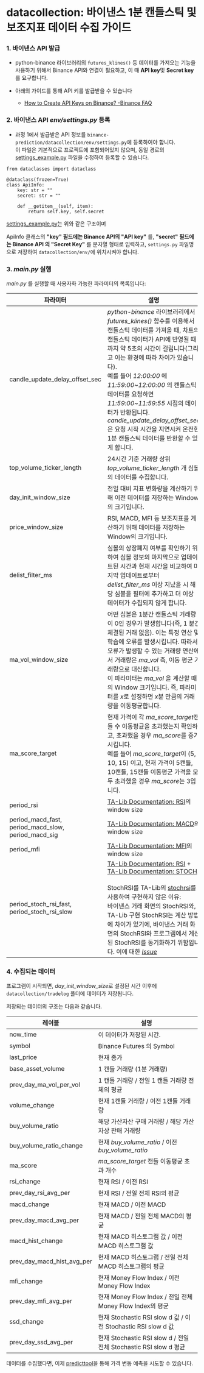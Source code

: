 datacollection: 바이낸스 1분 캔들스틱 및 보조지표 데이터 수집 가이드
===

### 1. 바이낸스 API 발급

- python-binance 라이브러리의 `futures_klines()` 등 데이터를 가져오는 기능을 사용하기 위해서 Binance API와 연결이 필요하고, 이 때 **API key**및 **Secret key**를 요구합니다.  
  
- 아래의 가이드를 통해 API 키를 발급받을 수 있습니다  
  - [How to Create API Keys on Binance? -Binance FAQ](https://www.binance.com/en/support/faq/how-to-create-api-keys-on-binance-360002502072)

### 2. 바이낸스 API *env/settings.py* 등록

- 과정 1에서 발급받은 API 정보를 `binance-prediction/datacollection/env/settings.py`에 등록하여야 합니다.  
이 파일은 기본적으로 프로젝트에 포함되어있지 않으며, 동일 경로의
[settings_example.py](../datacollection/env/settings_example.py)
파일을 수정하여 등록할 수 있습니다.

```
from dataclasses import dataclass

@dataclass(frozen=True)
class ApiInfo:
    key: str = ""
    secret: str = ""

    def __getitem__(self, item):
        return self.key, self.secret
```

[settings_example.py](../datacollection/env/settings_example.py)는 위와 같은 구조이며  

ApiInfo 클래스의 **"key" 필드에는 Binance API의 "API key"** 를, **"secret" 필드에는 Binance API 의 "Secret Key"** 를 문자열 형태로 입력하고, `settings.py` 파일명으로 저장하여 `datacollection/env/`에 위치시켜야 합니다.  

### 3. *main.py* 실행

*main.py* 를 실행할 때 사용자화 가능한 파라미터의 목록입니다:

|파라미터|설명|기본값|
|-------|---|-----|
|candle_update_delay_offset_sec|*python-binance* 라이브러리에서 *futures_klines()* 함수를 이용해서 캔들스틱 데이터를 가져올 때, 차트의 캔들스틱 데이터가 API에 반영될 때 까지 약 5초의 시간이 걸립니다(그리고 이는 환경에 따라 차이가 있습니다).<br>예를 들어 *12:00:00* 에 *11:59:00~12:00:00* 의 캔들스틱 데이터를 요청하면 *11:59:00~11:59:55* 시점의 데이터가 반환됩니다. *candle_update_delay_offset_sec* 은 요청 시작 시간을 지연시켜 온전한 1분 캔들스틱 데이터를 반환할 수 있게 합니다.|8|
|top_volume_ticker_length|24시간 기준 거래량 상위 *top_volume_ticker_length* 개 심볼의 데이터를 수집합니다.|100|
|day_init_window_size|전일 대비 지표 변화량을 계산하기 위해 이전 데이터를 저장하는 Window의 크기입니다.|1440|
|price_window_size|RSI, MACD, MFI 등 보조지표를 계산하기 위해 데이터를 저장하는 Window의 크기입니다.|1440|
|delist_filter_ms|심볼의 상장폐지 여부를 확인하기 위하여 심볼 정보의 마지막으로 업데이트된 시간과 현재 시간을 비교하여 마지막 업데이트로부터 *delist_filter_ms* 이상 지났을 시 해당 심볼을 필터에 추가하고 더 이상 데이터가 수집되지 않게 합니다.|360000|
|ma_vol_window_size|어떤 심볼은 1분간 캔들스틱 거래량이 0인 경우가 발생합니다(즉, 1 분간 체결된 거래 없음). 이는 특정 연산 및 학습에 오류를 발생시킵니다. 따라서 오류가 발생할 수 있는 거래량 연산에서 거래량은 *ma_vol* 즉, 이동 평균 거래량으로 대신합니다.<br>이 파라미터는 *ma_vol* 을 계산할 때의 Window 크기입니다. 즉, 파라미터를 *x*로 설정하면 *x*분 만큼의 거래량을 이동평균합니다.|7|
|ma_score_target|현재 가격이 각 *ma_score_target*캔들 수 이동평균을 초과했는지 확인하고, 초과했을 경우 *ma_score*를 증가시킵니다.<br>예를 들어 *ma_score_target*이 (5, 10, 15) 이고, 현재 가격이 5캔들, 10캔들, 15캔들 이동평균 가격을 모두 초과했을 경우 *ma_score*는 3입니다.  |(5, 10, 15, 20, 30, 45, 60)|
|period_rsi|[TA-Lib Documentation: RSI](https://technical-analysis-library-in-python.readthedocs.io/en/latest/ta.html?highlight=rsi#ta.momentum.rsi)의 window size|12
|period_macd_fast,<br>period_macd_slow,<br>period_macd_sig|[TA-Lib Documentation: MACD](https://technical-analysis-library-in-python.readthedocs.io/en/latest/ta.html?highlight=macd#ta.trend.macd)의 window size|12,<br>26,<br>9
|period_mfi|[TA-Lib Documentation: MFI](https://technical-analysis-library-in-python.readthedocs.io/en/latest/ta.html?highlight=mfi#ta.volume.MFIIndicator)의 window size|21
|period_stoch_rsi_fast,<br>period_stoch_rsi_slow|[TA-Lib Documentation: RSI](https://technical-analysis-library-in-python.readthedocs.io/en/latest/ta.html?highlight=rsi#ta.momentum.rsi) + [TA-Lib Documentation: STOCH](https://technical-analysis-library-in-python.readthedocs.io/en/latest/ta.html?highlight=stoch#ta.momentum.stoch).<br><br>StochRSI를 TA-Lib의 [stochrsi](https://technical-analysis-library-in-python.readthedocs.io/en/latest/ta.html?highlight=stochrsi#ta.momentum.stochrsi)를 사용하여 구현하지 않은 이유:<br> 바이낸스 거래 화면의 StochRSI와, TA-Lib 구현 StochRSI는 계산 방법에 차이가 있기에, 바이낸스 거래 화면의 StochRSI와 프로그램에서 계산된 StochRSI를 동기화하기 위함입니다. 이에 대한 [*Issue*](https://github.com/TA-Lib/ta-lib-python/issues/203#issuecomment-804149529)|14,<br>3
  

### 4. 수집되는 데이터
프로그램이 시작되면, *day_init_window_size*로 설정된 시간 이후에 `datacollection/tradelog` 폴더에 데이터가 저장됩니다.

저장되는 데이터의 구조는 다음과 같습니다.

|레이블|설명|
|-----|---|
|now_time|이 데이터가 저장된 시간.|
|symbol|Binance Futures 의 Symbol|
|last_price|현재 종가|
|base_asset_volume|1 캔들 거래량 (1분 거래량)|	
|prev_day_ma_vol_per_vol|1 캔들 거래량 / 전일 1 캔들 거래량 전체의 평균|
|volume_change|현재 1캔들 거래량 / 이전 1캔들 거래량|
|buy_volume_ratio|해당 가산자산 구매 거래량 / 해당 가산자상 판매 거래량|
|buy_volume_ratio_change|현재 *buy_volume_ratio* / 이전 *buy_volume_ratio*|
|ma_score|*ma_score_target* 캔들 이동평균 초과 개수|
|rsi_change|현재 RSI / 이전 RSI|
|prev_day_rsi_avg_per|현재 RSI / 전일 전체 RSI의 평균|	
|macd_change|현재 MACD / 이전 MACD|
|prev_day_macd_avg_per|현재 MACD / 전일 전체 MACD의 평균|
|macd_hist_change|현재 MACD 히스토그램 값 / 이전 MACD 히스토그램 값|
|prev_day_macd_hist_avg_per|현재 MACD 히스토그램 / 전일 전체 MACD 히스토그램의 평균|
|mfi_change|현재 Money Flow Index / 이전 Money Flow Index|
|prev_day_mfi_avg_per|현재 Money Flow Index / 전일 전체 Money Flow Index의 평균|
|ssd_change|현재 Stochastic RSI slow d 값 / 이전 Stochastic RSI slow d 값|
|prev_day_ssd_avg_per|현재 Stochastic RSI slow d / 전일 전체 Stochastic RSI slow d 평균|


데이터를 수집했다면, 이제 [predicttool](../docs/predicttool.md)을 통해 가격 변동 예측을 시도할 수 있습니다.